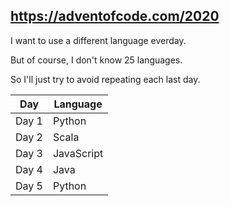 ## https://adventofcode.com/2020

I want to use a different language everday.

But of course, I don't know 25 languages.

So I'll just try to avoid repeating each last day.

| Day | Language |
| --- | -------- |
| Day 1 | Python |
| Day 2 | Scala |
| Day 3 | JavaScript |
| Day 4 | Java |
| Day 5 | Python |